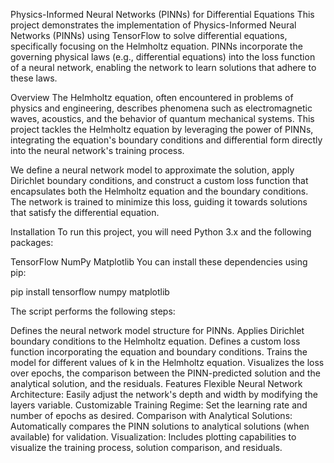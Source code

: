 Physics-Informed Neural Networks (PINNs) for Differential Equations
This project demonstrates the implementation of Physics-Informed Neural Networks (PINNs) using TensorFlow to solve differential equations, specifically focusing on the Helmholtz equation. PINNs incorporate the governing physical laws (e.g., differential equations) into the loss function of a neural network, enabling the network to learn solutions that adhere to these laws.

Overview
The Helmholtz equation, often encountered in problems of physics and engineering, describes phenomena such as electromagnetic waves, acoustics, and the behavior of quantum mechanical systems. This project tackles the Helmholtz equation by leveraging the power of PINNs, integrating the equation's boundary conditions and differential form directly into the neural network's training process.

We define a neural network model to approximate the solution, apply Dirichlet boundary conditions, and construct a custom loss function that encapsulates both the Helmholtz equation and the boundary conditions. The network is trained to minimize this loss, guiding it towards solutions that satisfy the differential equation.

Installation
To run this project, you will need Python 3.x and the following packages:

TensorFlow
NumPy
Matplotlib
You can install these dependencies using pip:


pip install tensorflow numpy matplotlib

The script performs the following steps:

Defines the neural network model structure for PINNs.
Applies Dirichlet boundary conditions to the Helmholtz equation.
Defines a custom loss function incorporating the equation and boundary conditions.
Trains the model for different values of k in the Helmholtz equation.
Visualizes the loss over epochs, the comparison between the PINN-predicted solution and the analytical solution, and the residuals.
Features
Flexible Neural Network Architecture: Easily adjust the network's depth and width by modifying the layers variable.
Customizable Training Regime: Set the learning rate and number of epochs as desired.
Comparison with Analytical Solutions: Automatically compares the PINN solutions to analytical solutions (when available) for validation.
Visualization: Includes plotting capabilities to visualize the training process, solution comparison, and residuals.
